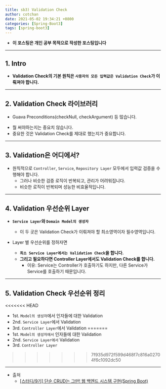 ```yaml
---
title: sb3) Validation Check 
author: cotchan 
date: 2021-05-02 19:34:21 +0800 
categories: [Spring-Boot3]
tags: [spring-boot3] 
---
```


+ **이 포스팅은 개인 공부 목적으로 작성한 포스팅입니다**

---

## 1. Intro

+ **Validation Check의 기본 원칙은 `사용자의 모든 입력값은 Validation Check`가 이뤄져야 합니다.**

---

## 2. Validation Check 라이브러리 

+ Guava Preconditions(checkNull, checkArgument) 등 많습니다.
- 뭘 써야하는지는 중요치 않습니다.
- 중요한 것은 Validation Check를 제대로 했는지가 중요합니다.

---

## 3. Validation은 어디에서?

- 원칙적으로 `Controller`, `Service`, `Repository Layer` 모두에서 입력값 검증을 수행해야 합니다.
  - 그러나 비슷한 검증 로직이 반복되고, 관리가 어려워집니다.
  - 비슷한 로직이 반복되며 성능한 비효율적입니다.

---

## 4. Validation 우선순위 Layer

+ **`Service Layer`와 `Domain Model의 생성자`**
  + 이 두 곳은 Validation Check가 이뤄져야 할 최소영역이자 필수영역입니다.

+ Layer 별 우선순위를 정하자면 
  + **`최소 Service Layer에서는 Validation Check`을 합니다.**
  + **그리고 필요하다면 Controller Layer에서도 Validation Check를 합니다.**
    - 이유: Service는 Controller가 호출하기도 하지만, 다른 Service가 Service를 호출하기 때문입니다.

---

## 5. Validation Check 우선순위 정리

<<<<<<< HEAD
+ 1st. `Model의 생성자`에서 인자들에 대한 Validation
+ 2nd. `Service Layer`에서 Validation
+ 3rd. `Controller Layer`에서 Validation
=======
+ 1st. `Model의 생성자에서` 인자들에 대한 Validation
+ 2nd. `Service Layer에서` Validation
+ 3rd. `Controller Layer`
>>>>>>> 7f935d972f599d468f7c816a02704f6c1092dc50

---

+ 출처
    + [[스터디/9기] 단순 CRUD는 그만! 웹 백엔드 시스템 구현(Spring Boot)](https://programmers.co.kr/learn/courses/11694) 

